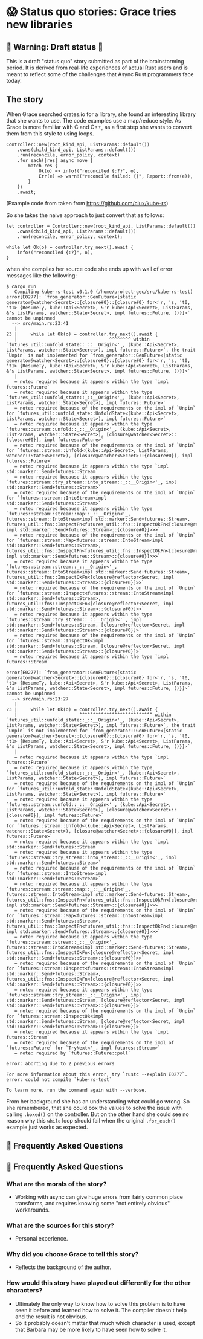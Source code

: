 # 😱 Status quo stories: Grace tries new libraries

[Alan]: ../characters/alan.md
[Grace]: ../characters/grace.md
[Niklaus]: ../characters/niklaus.md
[Barbara]: ../characters/barbara.md

## 🚧 Warning: Draft status 🚧

This is a draft "status quo" story submitted as part of the brainstorming period. It is derived from real-life experiences of actual Rust users and is meant to reflect some of the challenges that Async Rust programmers face today.

## The story

When Grace searched crates.io for a library, she found an interesting library that she wants to use. The code examples use a map/reduce style. As Grace is more familiar with C and C++, as a first step she wants to convert them from this style to using loops.

```ignore
Controller::new(root_kind_api, ListParams::default())
    .owns(child_kind_api, ListParams::default())
    .run(reconcile, error_policy, context)
    .for_each(|res| async move {
        match res {
            Ok(o) => info!("reconciled {:?}", o),
            Err(e) => warn!("reconcile failed: {}", Report::from(e)),
        }
    })
    .await;
```
(Example code from taken from https://github.com/clux/kube-rs)

So she takes the naive approach to just convert that as follows:

```ignore
let controller = Controller::new(root_kind_api, ListParams::default())
    .owns(child_kind_api, ListParams::default())
    .run(reconcile, error_policy, context);

while let Ok(o) = controller.try_next().await {
    info!("reconciled {:?}", o),
}
```

when she compiles her source code she ends up with wall of error messages like the following:

```ignore
$ cargo run
   Compiling kube-rs-test v0.1.0 (/home/project-gec/src/kube-rs-test)
error[E0277]: `from_generator::GenFuture<[static generator@watcher<Secret>::{closure#0}::{closure#0} for<'r, 's, 't0, 't1> {ResumeTy, kube::Api<Secret>, &'r kube::Api<Secret>, ListParams, &'s ListParams, watcher::State<Secret>, impl futures::Future, ()}]>` cannot be unpinned
  --> src/main.rs:23:41
   |
23 |     while let Ok(o) = controller.try_next().await {
   |                                  ^^^^^^^^ within `futures_util::unfold_state::_::__Origin<'_, (kube::Api<Secret>, ListParams, watcher::State<Secret>), impl futures::Future>`, the trait `Unpin` is not implemented for `from_generator::GenFuture<[static generator@watcher<Secret>::{closure#0}::{closure#0} for<'r, 's, 't0, 't1> {ResumeTy, kube::Api<Secret>, &'r kube::Api<Secret>, ListParams, &'s ListParams, watcher::State<Secret>, impl futures::Future, ()}]>`
   |
   = note: required because it appears within the type `impl futures::Future`
   = note: required because it appears within the type `futures_util::unfold_state::_::__Origin<'_, (kube::Api<Secret>, ListParams, watcher::State<Secret>), impl futures::Future>`
   = note: required because of the requirements on the impl of `Unpin` for `futures_util::unfold_state::UnfoldState<(kube::Api<Secret>, ListParams, watcher::State<Secret>), impl futures::Future>`
   = note: required because it appears within the type `futures::stream::unfold::_::__Origin<'_, (kube::Api<Secret>, ListParams, watcher::State<Secret>), [closure@watcher<Secret>::{closure#0}], impl futures::Future>`
   = note: required because of the requirements on the impl of `Unpin` for `futures::stream::Unfold<(kube::Api<Secret>, ListParams, watcher::State<Secret>), [closure@watcher<Secret>::{closure#0}], impl futures::Future>`
   = note: required because it appears within the type `impl std::marker::Send+futures::Stream`
   = note: required because it appears within the type `futures::stream::try_stream::into_stream::_::__Origin<'_, impl std::marker::Send+futures::Stream>`
   = note: required because of the requirements on the impl of `Unpin` for `futures::stream::IntoStream<impl std::marker::Send+futures::Stream>`
   = note: required because it appears within the type `futures::stream::stream::map::_::__Origin<'_, futures::stream::IntoStream<impl std::marker::Send+futures::Stream>, futures_util::fns::InspectFn<futures_util::fns::InspectOkFn<[closure@reflector<Secret, impl std::marker::Send+futures::Stream>::{closure#0}]>>>`
   = note: required because of the requirements on the impl of `Unpin` for `futures::stream::Map<futures::stream::IntoStream<impl std::marker::Send+futures::Stream>, futures_util::fns::InspectFn<futures_util::fns::InspectOkFn<[closure@reflector<Secret, impl std::marker::Send+futures::Stream>::{closure#0}]>>>`
   = note: required because it appears within the type `futures::stream::stream::_::__Origin<'_, futures::stream::IntoStream<impl std::marker::Send+futures::Stream>, futures_util::fns::InspectOkFn<[closure@reflector<Secret, impl std::marker::Send+futures::Stream>::{closure#0}]>>`
   = note: required because of the requirements on the impl of `Unpin` for `futures::stream::Inspect<futures::stream::IntoStream<impl std::marker::Send+futures::Stream>, futures_util::fns::InspectOkFn<[closure@reflector<Secret, impl std::marker::Send+futures::Stream>::{closure#0}]>>`
   = note: required because it appears within the type `futures::stream::try_stream::_::__Origin<'_, impl std::marker::Send+futures::Stream, [closure@reflector<Secret, impl std::marker::Send+futures::Stream>::{closure#0}]>`
   = note: required because of the requirements on the impl of `Unpin` for `futures::stream::InspectOk<impl std::marker::Send+futures::Stream, [closure@reflector<Secret, impl std::marker::Send+futures::Stream>::{closure#0}]>`
   = note: required because it appears within the type `impl futures::Stream`

error[E0277]: `from_generator::GenFuture<[static generator@watcher<Secret>::{closure#0}::{closure#0} for<'r, 's, 't0, 't1> {ResumeTy, kube::Api<Secret>, &'r kube::Api<Secret>, ListParams, &'s ListParams, watcher::State<Secret>, impl futures::Future, ()}]>` cannot be unpinned
  --> src/main.rs:23:27
   |
23 |     while let Ok(o) = controller.try_next().await {
   |                       ^^^^^^^^^^^^^^^^^^^^^^^^^^^ within `futures_util::unfold_state::_::__Origin<'_, (kube::Api<Secret>, ListParams, watcher::State<Secret>), impl futures::Future>`, the trait `Unpin` is not implemented for `from_generator::GenFuture<[static generator@watcher<Secret>::{closure#0}::{closure#0} for<'r, 's, 't0, 't1> {ResumeTy, kube::Api<Secret>, &'r kube::Api<Secret>, ListParams, &'s ListParams, watcher::State<Secret>, impl futures::Future, ()}]>`
   |
   = note: required because it appears within the type `impl futures::Future`
   = note: required because it appears within the type `futures_util::unfold_state::_::__Origin<'_, (kube::Api<Secret>, ListParams, watcher::State<Secret>), impl futures::Future>`
   = note: required because of the requirements on the impl of `Unpin` for `futures_util::unfold_state::UnfoldState<(kube::Api<Secret>, ListParams, watcher::State<Secret>), impl futures::Future>`
   = note: required because it appears within the type `futures::stream::unfold::_::__Origin<'_, (kube::Api<Secret>, ListParams, watcher::State<Secret>), [closure@watcher<Secret>::{closure#0}], impl futures::Future>`
   = note: required because of the requirements on the impl of `Unpin` for `futures::stream::Unfold<(kube::Api<Secret>, ListParams, watcher::State<Secret>), [closure@watcher<Secret>::{closure#0}], impl futures::Future>`
   = note: required because it appears within the type `impl std::marker::Send+futures::Stream`
   = note: required because it appears within the type `futures::stream::try_stream::into_stream::_::__Origin<'_, impl std::marker::Send+futures::Stream>`
   = note: required because of the requirements on the impl of `Unpin` for `futures::stream::IntoStream<impl std::marker::Send+futures::Stream>`
   = note: required because it appears within the type `futures::stream::stream::map::_::__Origin<'_, futures::stream::IntoStream<impl std::marker::Send+futures::Stream>, futures_util::fns::InspectFn<futures_util::fns::InspectOkFn<[closure@reflector<Secret, impl std::marker::Send+futures::Stream>::{closure#0}]>>>`
   = note: required because of the requirements on the impl of `Unpin` for `futures::stream::Map<futures::stream::IntoStream<impl std::marker::Send+futures::Stream>, futures_util::fns::InspectFn<futures_util::fns::InspectOkFn<[closure@reflector<Secret, impl std::marker::Send+futures::Stream>::{closure#0}]>>>`
   = note: required because it appears within the type `futures::stream::stream::_::__Origin<'_, futures::stream::IntoStream<impl std::marker::Send+futures::Stream>, futures_util::fns::InspectOkFn<[closure@reflector<Secret, impl std::marker::Send+futures::Stream>::{closure#0}]>>`
   = note: required because of the requirements on the impl of `Unpin` for `futures::stream::Inspect<futures::stream::IntoStream<impl std::marker::Send+futures::Stream>, futures_util::fns::InspectOkFn<[closure@reflector<Secret, impl std::marker::Send+futures::Stream>::{closure#0}]>>`
   = note: required because it appears within the type `futures::stream::try_stream::_::__Origin<'_, impl std::marker::Send+futures::Stream, [closure@reflector<Secret, impl std::marker::Send+futures::Stream>::{closure#0}]>`
   = note: required because of the requirements on the impl of `Unpin` for `futures::stream::InspectOk<impl std::marker::Send+futures::Stream, [closure@reflector<Secret, impl std::marker::Send+futures::Stream>::{closure#0}]>`
   = note: required because it appears within the type `impl futures::Stream`
   = note: required because of the requirements on the impl of `futures::Future` for `TryNext<'_, impl futures::Stream>`
   = note: required by `futures::Future::poll`

error: aborting due to 2 previous errors

For more information about this error, try `rustc --explain E0277`.
error: could not compile `kube-rs-test`

To learn more, run the command again with --verbose.
```

From her background she has an understanding what could go wrong. So she remembered, that she could box the values to solve the issue with calling `.boxed()` on the controller. But on the other hand she could see no reason why this `while` loop should fail when the original `.for_each()` example just works as expected.

## 🤔 Frequently Asked Questions

## 🤔 Frequently Asked Questions

### **What are the morals of the story?**

* Working with async can give huge errors from fairly common place transforms, and requires knowing some "not entirely obvious" workarounds.

### **What are the sources for this story?**

* Personal experience.

### **Why did you choose Grace to tell this story?**

* Reflects the background of the author.

### **How would this story have played out differently for the other characters?**

* Ultimately the only way to know how to solve this problem is to have seen it before and learned how to solve it. The compiler doesn't help and the result is not obvious.
* So it probably doesn't matter that much which character is used, except that Barbara may be more likely to have seen how to solve it.

[character]: ../characters.md
[status quo stories]: ./status_quo.md
[htvsq]: ../how_to_vision/status_quo.md
[cannot be wrong]: ../how_to_vision/comment.md#comment-to-understand-or-improve-not-to-negate-or-dissuade
